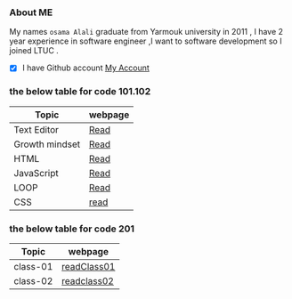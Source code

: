 ###  About ME
My names `osama Alali` graduate from Yarmouk university   in 2011 , I have 2 year experience in software engineer ,I want to software development so I joined  LTUC .

- [x]  I have Github account [My Account](https://github.com/OsamaAlali)

### the below table for code 101.102

|     Topic     |   webpage                 |
| -----         | -------------------------  |
| Text Editor   |[Read](Editor.md)           |
| Growth mindset|[Read](mindset.md)          |
|    HTML       |[Read](HTML.md)             |
|   JavaScript  |[Read](JavaScript.md)       |
|    LOOP       |[Read](Loop.md)             |           
|    CSS        |[read](CSS.md)              |

### the below table for code 201
| Topic         |       webpage              |
|--------------|---------------------|
|  class-01     |[readClass01](class-01.md)  |
| class-02      |[readclass02](class-02.md)  |